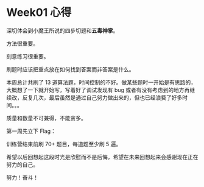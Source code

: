 # Week01 心得
深切体会到小魔王所说的四步切题和**五毒神掌**。

方法很重要。

刻意练习很重要。

刷题时应该把重点放在如何找到答案而非答案是什么。

本周总计共刷了 13 道算法题，时间控制的不好。做某些题时一开始是有思路的，大概想了一下就开始写，写着好了调试发现有 bug 或者有没有考虑到的地方再继续改，反复几次，最后虽然是通过自己努力做出来的，但也已经浪费了好多时间。。。

质量和数量不可兼得，不能贪多。



第一周先立下 Flag：

训练营结束前刷 70+ 题目，每道题至少刷 5 遍。

希望以后回想起这段时光是欣慰而不是后悔，希望在未来回想起来会感谢现在正在努力的自己。

努力！奋斗！